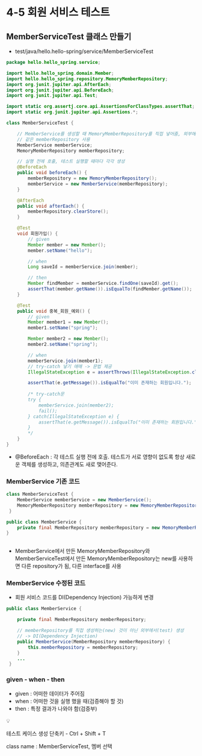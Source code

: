 # 4-5 회원 서비스 테스트

## MemberServiceTest 클래스 만들기

- test/java/hello.hello-spring/service/MemberServiceTest

```java
package hello.hello_spring.service;

import hello.hello_spring.domain.Member;
import hello.hello_spring.repository.MemoryMemberRepository;
import org.junit.jupiter.api.AfterEach;
import org.junit.jupiter.api.BeforeEach;
import org.junit.jupiter.api.Test;

import static org.assertj.core.api.AssertionsForClassTypes.assertThat;
import static org.junit.jupiter.api.Assertions.*;

class MemberServiceTest {

    // MemberService를 생성할 때 MemoryMemberRepository를 직접 넣어줌, 외부에서 생성
    // 같은 memberRepository 사용
    MemberService memberService;
    MemoryMemberRepository memberRepository;

    // 실행 전에 호출, 테스트 실행할 때마다 각각 생성
    @BeforeEach
    public void beforeEach() {
        memberRepository = new MemoryMemberRepository();
        memberService = new MemberService(memberRepository);
    }

    @AfterEach
    public void afterEach() {
        memberRepository.clearStore();
    }

    @Test
    void 회원가입() {
        // given
        Member member = new Member();
        member.setName("hello");

        // when
        Long saveId = memberService.join(member);

        // then
        Member findMember = memberService.findOne(saveId).get();
        assertThat(member.getName()).isEqualTo(findMember.getName());
    }

    @Test
    public void 중복_회원_예외() {
        // given
        Member member1 = new Member();
        member1.setName("spring");

        Member member2 = new Member();
        member2.setName("spring");

        // when
        memberService.join(member1);
        // try-catch 넣기 애매 -> 문법 제공
        IllegalStateException e = assertThrows(IllegalStateException.class, () -> memberService.join(member2));// 예외 터져야함

        assertThat(e.getMessage()).isEqualTo("이미 존재하는 회원입니다.");
        
        /* try-catch문
        try {
            memberService.join(member2);
            fail();
        } catch(IllegalStateException e) {
            assertThat(e.getMessage()).isEqualTo("이미 존재하는 회원입니다.");
        }
        */
    }
}

```

- @BeforeEach : 각 테스트 실행 전에 호출. 테스트가 서로 영향이 없도록 항상 새로운 객체를 생성하고, 의존관계도 새로 맺어준다.

### MemberService  기존 코드

```java
class MemberServiceTest {
    MemberService memberService = new MemberService();
    MemoryMemberRepository memberRepository = new MemoryMemberRepository();
 }
```

```java
public class MemberService {
    private final MemberRepository memberRepository = new MemoryMemberRepository();
}
    
```

- MemberService에서 만든 MemoryMemberRepository와 MemberServiceTest에서 만든 MemoryMemberRepository는 new를 사용하면 다른 repository가 됨, 다른 interface를 사용

### MemberService 수정된 코드

- 회원 서비스 코드를 DI(Dependency Injection) 가능하게 변경

```java
public class MemberService {

    private final MemberRepository memberRepository;

    // memberRepository를 직접 생성하는(new) 것이 아닌 외부에서(test) 생성
    // -> DI(Dependency Injection)
    public MemberService(MemberRepository memberRepository) {
        this.memberRepository = memberRepository;
    }
    ...
 }
```

### given - when - then

- given : 어떠한 데이터가 주어짐
- when : 어떠한 것을 실행 했을 때(검증해야 할 것)
- then : 특정 결과가 나와야 함(검증부)

<aside>
💡

테스트 케이스 생성 단축키 - Ctrl + Shift + T

class name : MemberServiceTest, 멤버 선택

</aside>